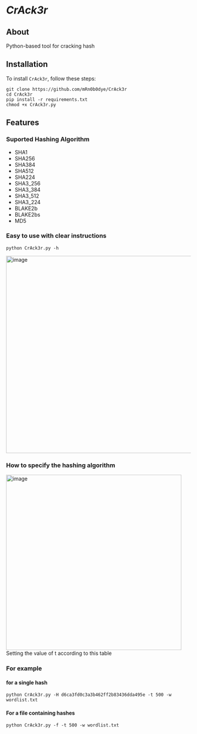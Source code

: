 # ***CrAck3r***
## About
Python-based tool for cracking hash
## Installation
To install ```CrAck3r```, follow these steps:
```
git clone https://github.com/mRn0b0dye/CrAck3r
cd CrAck3r
pip install -r requirements.txt
chmod +x CrAck3r.py 
```
## Features

### Suported Hashing Algorithm 
* SHA1    
* SHA256  
* SHA384  
* SHA512  
* SHA224  
* SHA3_256
* SHA3_384
* SHA3_512
* SHA3_224
* BLAKE2b 
* BLAKE2bs
* MD5

### Easy to use with clear instructions
```
python CrAck3r.py -h
```
<img width="538" alt="image" src="https://github.com/user-attachments/assets/329834eb-197d-4a7d-a9a6-c482dd0db1ce">

### How to specify the hashing algorithm
<img width="478" alt="image" src="https://github.com/user-attachments/assets/203951a7-84d6-4fd4-b47a-b3ce3e07cc27">
Setting the value of t according to this table

### For example 
#### for a single hash
```
python CrAck3r.py -H d6ca3fd0c3a3b462ff2b83436dda495e -t 500 -w wordlist.txt
```
#### For a file containing hashes
```
python CrAck3r.py -f -t 500 -w wordlist.txt
```
